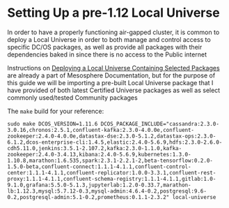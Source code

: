 # Setting Up a pre-1.12 Local Universe

In order to have a properly functioning air-gapped cluster, it is common to deploy a Local Universe in order to both manage and control access to specific DC/OS packages, as well as provide all packages with their dependencies baked in since there is no access to the Public internet

Instructions on [Deploying a Local Universe Containing Selected Packages](https://docs.mesosphere.com/1.11/administering-clusters/deploying-a-local-dcos-universe/#deploying-a-local-universe-containing-selected-packages) are already a part of Mesosphere Documentation, but for the purpose of this guide we will be importing a pre-built Local Universe package that I have provided of both latest Certified Universe packages as well as select commonly used/tested Community packages

The `make` build for your reference:
```
sudo make DCOS_VERSION=1.11.6 DCOS_PACKAGE_INCLUDE="cassandra:2.3.0-3.0.16,chronos:2.5.1,confluent-kafka:2.3.0-4.0.0e,confluent-zookeeper:2.4.0-4.0.0e,datastax-dse:2.3.0-5.1.2,datastax-ops:2.3.0-6.1.2,dcos-enterprise-cli:1.4.5,elastic:2.4.0-5.6.9,hdfs:2.3.0-2.6.0-cdh5.11.0,jenkins:3.5.1-2.107.2,kafka:2.3.0-1.1.0,kafka-zookeeper:2.4.0-3.4.13,kibana:2.4.0-5.6.9,kubernetes:1.3.0-1.10.8,marathon:1.6.535,spark:2.3.1-2.2.1-2,beta-tensorflow:0.2.0-1.5.0-beta,confluent-connect:1.1.1-4.1.1,confluent-control-center:1.1.1-4.1.1,confluent-replicator:1.0.0-3.3.1,confluent-rest-proxy:1.1.1-4.1.1,confluent-schema-registry:1.1.1-4.1.1,gitlab:1.0-9.1.0,grafana:5.5.0-5.1.3,jupyterlab:1.2.0-0.33.7,marathon-lb:1.12.3,mysql:5.7.12-0.3,mysql-admin:4.6.4-0.2,postgresql:9.6-0.2,postgresql-admin:5.1-0.2,prometheus:0.1.1-2.3.2" local-universe
```


